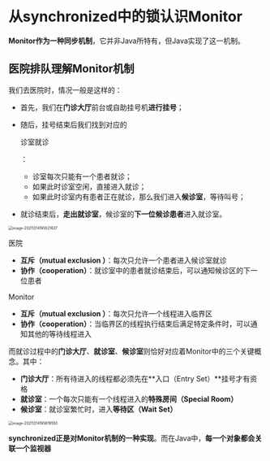 # 从synchronized中的锁认识Monitor

**Monitor作为一种同步机制**，它并非Java所特有，但Java实现了这一机制。

## 医院排队理解Monitor机制

我们去医院时，情况一般是这样的：

- 首先，我们在**门诊大厅**前台或自助挂号机**进行挂号**；

- 随后，挂号结束后我们找到对应的

    诊室就诊

    ：

    - 诊室每次只能有一个患者就诊；
    - 如果此时诊室空闲，直接进入就诊；
    - 如果此时诊室内有患者正在就诊，那么我们进入**候诊室**，等待叫号；

- 就诊结束后，**走出就诊室**，候诊室的**下一位候诊患者**进入就诊室。

<img src="https://happychan.oss-cn-shenzhen.aliyuncs.com/img/image-20211214195521637.png" alt="image-20211214195521637" style="zoom:50%;" />

医院

- **互斥（mutual exclusion ）**：每次只允许一个患者进入候诊室就诊
- **协作（cooperation）**：就诊室中的患者就诊结束后，可以通知候诊区的下一位患者

Monitor

- **互斥（mutual exclusion ）**：每次只允许一个线程进入临界区
- **协作（cooperation）**：当临界区的线程执行结束后满足特定条件时，可以通知其他的等待线程进入

而就诊过程中的**门诊大厅**、**就诊室**、**候诊室**则恰好对应着Monitor中的三个关键概念。其中：

- **门诊大厅**：所有待进入的线程都必须先在**入口（Entry Set）**挂号才有资格
- **就诊室**：一个每次只能有一个线程进入的**特殊房间（Special Room）**
- **候诊室**：就诊室繁忙时，进入**等待区（Wait Set）**

<img src="https://happychan.oss-cn-shenzhen.aliyuncs.com/img/image-20211214195619550.png" alt="image-20211214195619550" style="zoom:50%;" />

**synchronized正是对Monitor机制的一种实现**。而在Java中，**每一个对象都会关联一个监视器**


























